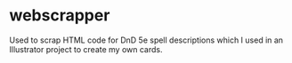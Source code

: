 # webscrapper
Used to scrap HTML code for DnD 5e spell descriptions which I used in an Illustrator project to create my own cards.
